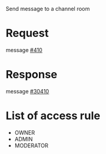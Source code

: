 Send message to a channel room

# Request
message [#410](../../proto/README.md#action_410)

# Response
message [#30410](../../proto/README.md#action_30410)

# List of access rule
* OWNER
* ADMIN
* MODERATOR